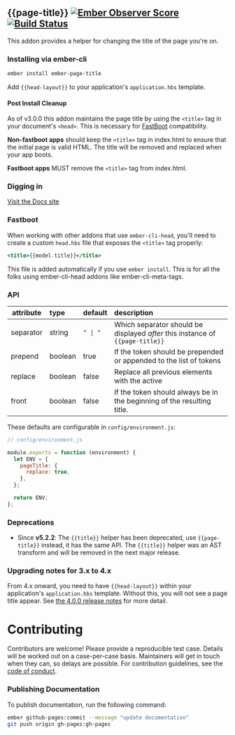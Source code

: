 ## {{page-title}} [![Ember Observer Score](http://emberobserver.com/badges/ember-page-title.svg)](http://emberobserver.com/addons/ember-page-title) [![Build Status](https://travis-ci.org/adopted-ember-addons/ember-page-title.svg)](https://travis-ci.org/adopted-ember-addons/ember-page-title)

This addon provides a helper for changing the title of the page you're on.

### Installing via ember-cli

```bash
ember install ember-page-title
```

Add `{{head-layout}}` to your application's `application.hbs` template.

#### Post Install Cleanup

As of v3.0.0 this addon maintains the page title by using the `<title>` tag in your document's `<head>`. This is necessary for [FastBoot](https://github.com/tildeio/ember-cli-fastboot) compatibility.

**Non-fastboot apps** should keep the `<title>` tag in index.html to ensure that the initial page is valid HTML. The title will be removed and replaced when your app boots.

**Fastboot apps** MUST remove the `<title>` tag from index.html.

### Digging in

[Visit the Docs site](https://adopted-ember-addons.github.io/ember-page-title/)

### Fastboot

When working with other addons that use `ember-cli-head`, you'll need to create a custom `head.hbs` file that exposes the `<title>` tag properly:

```hbs
<title>{{model.title}}</title>
```

This file is added automatically if you use `ember install`. This is for all the folks using ember-cli-head addons like ember-cli-meta-tags.

### API

| attribute | type    | default  | description                                                                   |
| --------- | :------ | :------- | :---------------------------------------------------------------------------- |
| separator | string  | `" \| "` | Which separator should be displayed _after_ this instance of `{{page-title}}` |
| prepend   | boolean | true     | If the token should be prepended or appended to the list of tokens            |
| replace   | boolean | false    | Replace all previous elements with the active                                 |
| front     | boolean | false    | If the token should always be in the beginning of the resulting title.        |

These defaults are configurable in `config/environment.js`:

```javascript
// config/environment.js

module.exports = function (environment) {
  let ENV = {
    pageTitle: {
      replace: true,
    },
  };

  return ENV;
};
```

### Deprecations

- Since **v5.2.2**: The `{{title}}` helper has been deprecated, use `{{page-title}}` instead, it has the same API. The
  `{{title}}` helper was an AST transform and will be removed in the next major release.

### Upgrading notes for 3.x to 4.x

From 4.x onward, you need to have `{{head-layout}}` within your application's `application.hbs` template. Without this, you will not see a page title appear.
See [the 4.0.0 release notes](https://github.com/tim-evans/ember-page-title/releases/tag/4.0.0) for more detail.

# Contributing

Contributors are welcome! Please provide a reproducible test case. Details will be worked out on a case-per-case basis. Maintainers will get in touch when they can, so delays are possible. For contribution guidelines, see the [code of conduct](https://github.com/tim-evans/ember-plupload/blob/master/CONDUCT.md).

### Publishing Documentation

To publish documentation, run the following command:

```bash
ember github-pages:commit --message "update documentation"
git push origin gh-pages:gh-pages
```
